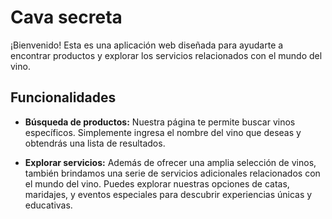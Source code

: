 # Cava secreta

¡Bienvenido! Esta es una aplicación web diseñada para ayudarte a encontrar productos y explorar los servicios relacionados con el mundo del vino. 

## Funcionalidades

- **Búsqueda de productos:** Nuestra página te permite buscar vinos específicos. Simplemente ingresa el nombre del vino que deseas y obtendrás una lista de resultados.

- **Explorar servicios:** Además de ofrecer una amplia selección de vinos, también brindamos una serie de servicios adicionales relacionados con el mundo del vino. Puedes explorar nuestras opciones de catas, maridajes, y eventos especiales para descubrir experiencias únicas y educativas.

